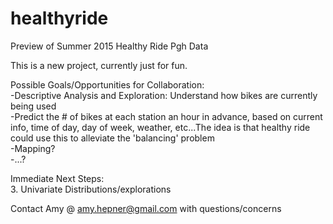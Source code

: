 # healthyride
Preview of Summer 2015 Healthy Ride Pgh Data

This is a new project, currently just for fun.  

Possible Goals/Opportunities for Collaboration:  
-Descriptive Analysis and Exploration: Understand how bikes are currently being used  
-Predict the # of bikes at each station an hour in advance, based on current info, time of day, day of week, weather, etc...The idea is that healthy ride could use this to alleviate the 'balancing' problem  
-Mapping?  
-...?  

Immediate Next Steps:  
3.  Univariate Distributions/explorations

Contact Amy @ amy.hepner@gmail.com with questions/concerns
